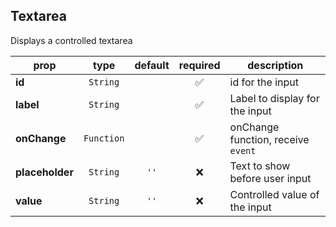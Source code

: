 ## Textarea

Displays a controlled textarea

prop | type | default | required | description
---- | :----: | :-------: | :--------: | -----------
**id** | `String` |  | :white_check_mark: | id for the input
**label** | `String` |  | :white_check_mark: | Label to display for the input
**onChange** | `Function` |  | :white_check_mark: | onChange function, receive `event`
**placeholder** | `String` | `''` | :x: | Text to show before user input
**value** | `String` | `''` | :x: | Controlled value of the input

